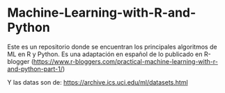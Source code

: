 # Machine-Learning-with-R-and-Python
Este es un repositorio donde se encuentran los principales algoritmos de ML en R y Python. Es una adaptación en español de lo publicado en R-blogger (https://www.r-bloggers.com/practical-machine-learning-with-r-and-python-part-1/)


Y las datas son de: https://archive.ics.uci.edu/ml/datasets.html
